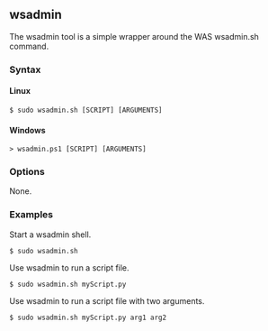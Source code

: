 ## wsadmin

The wsadmin tool is a simple wrapper around the WAS wsadmin.sh command.

### Syntax

#### Linux
```
$ sudo wsadmin.sh [SCRIPT] [ARGUMENTS]
```

#### Windows
```
> wsadmin.ps1 [SCRIPT] [ARGUMENTS]
```

### Options

None.

### Examples

Start a wsadmin shell.

```
$ sudo wsadmin.sh
```

Use wsadmin to run a script file.

```
$ sudo wsadmin.sh myScript.py
```

Use wsadmin to run a script file with two arguments.

```
$ sudo wsadmin.sh myScript.py arg1 arg2
```